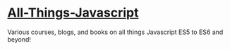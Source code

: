# [All-Things-Javascript](https://github.com/SOSANA/All-Things-Javascript-ES5-to-ES6)
Various courses, blogs, and books on all things Javascript ES5 to ES6 and beyond!

